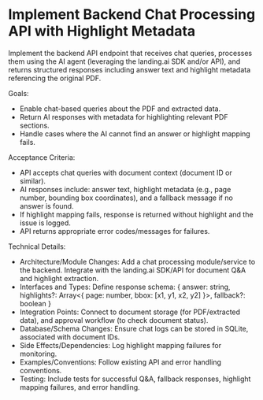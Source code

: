 # Implement Backend Chat Processing API with Highlight Metadata

Implement the backend API endpoint that receives chat queries, processes them using the AI agent (leveraging the landing.ai SDK and/or API), and returns structured responses including answer text and highlight metadata referencing the original PDF.

Goals:
- Enable chat-based queries about the PDF and extracted data.
- Return AI responses with metadata for highlighting relevant PDF sections.
- Handle cases where the AI cannot find an answer or highlight mapping fails.

Acceptance Criteria:
- API accepts chat queries with document context (document ID or similar).
- AI responses include: answer text, highlight metadata (e.g., page number, bounding box coordinates), and a fallback message if no answer is found.
- If highlight mapping fails, response is returned without highlight and the issue is logged.
- API returns appropriate error codes/messages for failures.

Technical Details:
- Architecture/Module Changes: Add a chat processing module/service to the backend. Integrate with the landing.ai SDK/API for document Q&A and highlight extraction.
- Interfaces and Types: Define response schema: { answer: string, highlights?: Array<{ page: number, bbox: [x1, y1, x2, y2] }>, fallback?: boolean }
- Integration Points: Connect to document storage (for PDF/extracted data), and approval workflow (to check document status).
- Database/Schema Changes: Ensure chat logs can be stored in SQLite, associated with document IDs.
- Side Effects/Dependencies: Log highlight mapping failures for monitoring.
- Examples/Conventions: Follow existing API and error handling conventions.
- Testing: Include tests for successful Q&A, fallback responses, highlight mapping failures, and error handling.

